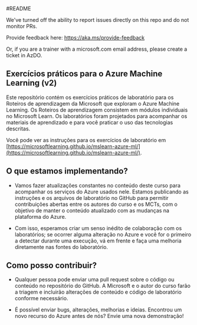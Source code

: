 #README

We've turned off the ability to report issues directly on this repo and do not monitor PRs.

Provide feedback here: https://aka.ms/provide-feedback

Or, if you are a trainer with a microsoft.com email address, please create a ticket in AzDO.

## Exercícios práticos para o Azure Machine Learning (v2)

Este repositório contém os exercícios práticos de laboratório para os Roteiros de aprendizagem da Microsoft que exploram o Azure Machine Learning. Os Roteiros de aprendizagem consistem em módulos individuais no Microsoft Learn. Os laboratórios foram projetados para acompanhar os materiais de aprendizado e para você praticar o uso das tecnologias descritas.

Você pode ver as instruções para os exercícios de laboratório em [https://microsoftlearning.github.io/mslearn-azure-ml/](https://microsoftlearning.github.io/mslearn-azure-ml/).

## O que estamos implementando?

- Vamos fazer atualizações constantes no conteúdo deste curso para acompanhar os serviços do Azure usados nele.  Estamos publicando as instruções e os arquivos de laboratório no GitHub para permitir contribuições abertas entre os autores do curso e os MCTs, com o objetivo de manter o conteúdo atualizado com as mudanças na plataforma do Azure.

- Com isso, esperamos criar um senso inédito de colaboração com os laboratórios; se ocorrer alguma alteração no Azure e você for o primeiro a detectar durante uma execução, vá em frente e faça uma melhoria diretamente nas fontes do laboratório. 

## Como posso contribuir?

- Qualquer pessoa pode enviar uma pull request sobre o código ou conteúdo no repositório do GitHub. A Microsoft e o autor do curso farão a triagem e incluirão alterações de conteúdo e código de laboratório conforme necessário.

- É possível enviar bugs, alterações, melhorias e ideias.  Encontrou um novo recurso do Azure antes de nós?  Envie uma nova demonstração!
